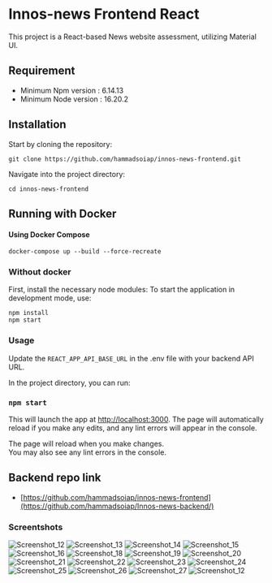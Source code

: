# Innos-news Frontend React 
This project is a React-based News website assessment, utilizing Material UI.

## Requirement
- Minimum Npm version : 6.14.13
- Minimum Node version : 16.20.2

## Installation
 
Start by cloning the repository:

```
git clone https://github.com/hammadsoiap/innos-news-frontend.git

```

Navigate into the project directory:
```
cd innos-news-frontend
```
## Running with Docker
#### Using Docker Compose ####

`docker-compose up --build --force-recreate`

### Without docker  
First, install the necessary node modules:
To start the application in development mode, use:
```
npm install
npm start
```


### Usage
Update the `REACT_APP_API_BASE_URL` in the .env file with your backend API URL.

In the project directory, you can run:

### `npm start`

This will launch the app at [http://localhost:3000](http://localhost:3000).
The page will automatically reload if you make any edits, and any lint errors will appear in the console.

The page will reload when you make changes.\
You may also see any lint errors in the console.

## Backend repo link ##
  - [https://github.com/hammadsoiap/innos-news-frontend](https://github.com/hammadsoiap/Innos-news-backend/)

### Screentshots

![Screenshot_12](https://github.com/user-attachments/assets/f4a96ebf-8b0d-4c26-99e0-9430fcb110de)
![Screenshot_13](https://github.com/user-attachments/assets/2f805093-5a75-4d7a-afe8-cfba9708058e)
![Screenshot_14](https://github.com/user-attachments/assets/10b9ac9b-37e9-4305-b411-a4c978f4f5c3)
![Screenshot_15](https://github.com/user-attachments/assets/6722a613-8592-4935-b858-5ab05c6fa85e)
![Screenshot_16](https://github.com/user-attachments/assets/3c1085aa-b590-4d92-9dc2-858671a06b2a)
![Screenshot_18](https://github.com/user-attachments/assets/0c2cd097-c676-4b8d-b602-da9cf01b90bd)
![Screenshot_19](https://github.com/user-attachments/assets/c229d7d2-89c2-4da0-a2a2-2f686c86b209)
![Screenshot_20](https://github.com/user-attachments/assets/c2cd21a7-9531-49fd-9b26-117f4de884a1)
![Screenshot_21](https://github.com/user-attachments/assets/134a3781-d799-4f5e-80ef-ce5454654a13)
![Screenshot_22](https://github.com/user-attachments/assets/269a73d8-d076-4ad2-a0f7-97581dec31d4)
![Screenshot_23](https://github.com/user-attachments/assets/e211c5f0-524e-43e0-a4d4-433a03c5dd94)
![Screenshot_24](https://github.com/user-attachments/assets/f0d2d5fc-24c0-4a0b-9d3c-11bab0fbbf41)
![Screenshot_25](https://github.com/user-attachments/assets/d6eb6092-1517-4c9a-abde-61f15b52146a)
![Screenshot_26](https://github.com/user-attachments/assets/e2b9f57e-9066-4f95-90be-ac251e4d4a70)
![Screenshot_27](https://github.com/user-attachments/assets/4f579686-ba90-4fe0-a586-41755e3773f3)
![Screenshot_12](https://github.com/user-attachments/assets/f4a96ebf-8b0d-4c26-99e0-9430fcb110de)



